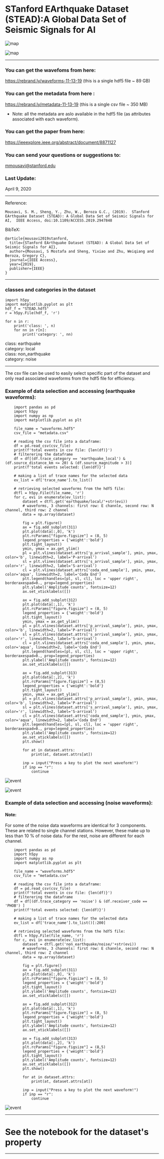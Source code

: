 #  STanford EArthquake Dataset (STEAD):A Global Data Set of Seismic Signals for AI                                                                                                                                                                                                                                                                 
![map](map2.png)

![map](stations2.png)

-----------------------------------------                                                                                                                                                                                   
### You can get the wavefoms from here: 

https://rebrand.ly/waveforms-11-13-19  (this is a single hdf5 file ~ 89 GB)

### You can get the metadata from here :
https://rebrand.ly/metadata-11-13-19   (this is a single csv file ~ 350 MB)

* Note: all the metadata are aslo available in the hdf5 file (as attributes associated with each waveform).

### You can get the paper from here:
https://ieeexplore.ieee.org/abstract/document/8871127

### You can send your questions or suggestions to: 
mmousavi@stanford.edu

### Last Update:
April 9, 2020

-------------------------------------
Reference:

`Mousavi, S. M., Sheng, Y., Zhu, W., Beroza G.C., (2019). 
STanford EArthquake Dataset (STEAD): A Global Data Set of Seismic Signals for AI, 
IEEE Access, doi:10.1109/ACCESS.2019.2947848` 


BibTeX:

    @article{mousavi2019stanford,
      title={STanford EArthquake Dataset (STEAD): A Global Data Set of Seismic Signals for AI},
      author={Mousavi, S Mostafa and Sheng, Yixiao and Zhu, Weiqiang and Beroza, Gregory C},
      journal={IEEE Access},
      year={2019},
      publisher={IEEE}
    }

-------------------------------------
### classes and categories in the dataset

    import h5py
    import matplotlib.pyplot as plt
    hdf_f = "STEAD.hdf5"
    r = h5py.File(hdf_f, 'r')

    for n in r:
        print('class: ', n)
        for nn in r[n]:
            print('category: ', nn)

class:  earthquake  
category:  local   
class:  non_earthquake   
category:  noise   

----------
The csv file can be used to easily select specific part of the dataset and only read associated waveforms from the hdf5 file for efficiency.

### Example of data selection and accessing (earthquake waveforms):

        import pandas as pd
        import h5py
        import numpy as np
        import matplotlib.pyplot as plt

        file_name = "waveforms.hdf5"
        csv_file = "metadata.csv"

        # reading the csv file into a dataframe:
        df = pd.read_csv(csv_file)
        print(f'total events in csv file: {len(df)}')
        # filterering the dataframe
        df = df[(df.trace_category == 'earthquake_local') & (df.source_distance_km <= 20) & (df.source_magnitude > 3)]
        print(f'total events selected: {len(df)}')

        # making a list of trace names for the selected data
        ev_list = df['trace_name'].to_list()

        # retrieving selected waveforms from the hdf5 file: 
        dtfl = h5py.File(file_name, 'r')
        for c, evi in enumerate(ev_list):
            dataset = dtfl.get('earthquake/local/'+str(evi)) 
            # waveforms, 3 channels: first row: E channle, second row: N channel, third row: Z channel 
            data = np.array(dataset)

            fig = plt.figure()
            ax = fig.add_subplot(311)         
            plt.plot(data[:,0], 'k')
            plt.rcParams["figure.figsize"] = (8, 5)
            legend_properties = {'weight':'bold'}    
            plt.tight_layout()
            ymin, ymax = ax.get_ylim()
            pl = plt.vlines(dataset.attrs['p_arrival_sample'], ymin, ymax, color='b', linewidth=2, label='P-arrival')
            sl = plt.vlines(dataset.attrs['s_arrival_sample'], ymin, ymax, color='r', linewidth=2, label='S-arrival')
            cl = plt.vlines(dataset.attrs['coda_end_sample'], ymin, ymax, color='aqua', linewidth=2, label='Coda End')
            plt.legend(handles=[pl, sl, cl], loc = 'upper right', borderaxespad=0., prop=legend_properties)        
            plt.ylabel('Amplitude counts', fontsize=12) 
            ax.set_xticklabels([])

            ax = fig.add_subplot(312)         
            plt.plot(data[:,1], 'k')
            plt.rcParams["figure.figsize"] = (8, 5)
            legend_properties = {'weight':'bold'}    
            plt.tight_layout()
            ymin, ymax = ax.get_ylim()
            pl = plt.vlines(dataset.attrs['p_arrival_sample'], ymin, ymax, color='b', linewidth=2, label='P-arrival')
            sl = plt.vlines(dataset.attrs['s_arrival_sample'], ymin, ymax, color='r', linewidth=2, label='S-arrival')
            cl = plt.vlines(dataset.attrs['coda_end_sample'], ymin, ymax, color='aqua', linewidth=2, label='Coda End')
            plt.legend(handles=[pl, sl, cl], loc = 'upper right', borderaxespad=0., prop=legend_properties)        
            plt.ylabel('Amplitude counts', fontsize=12) 
            ax.set_xticklabels([])

            ax = fig.add_subplot(313)         
            plt.plot(data[:,2], 'k')
            plt.rcParams["figure.figsize"] = (8,5)
            legend_properties = {'weight':'bold'}    
            plt.tight_layout()
            ymin, ymax = ax.get_ylim()
            pl = plt.vlines(dataset.attrs['p_arrival_sample'], ymin, ymax, color='b', linewidth=2, label='P-arrival')
            sl = plt.vlines(dataset.attrs['s_arrival_sample'], ymin, ymax, color='r', linewidth=2, label='S-arrival')
            cl = plt.vlines(dataset.attrs['coda_end_sample'], ymin, ymax, color='aqua', linewidth=2, label='Coda End')
            plt.legend(handles=[pl, sl, cl], loc = 'upper right', borderaxespad=0., prop=legend_properties)        
            plt.ylabel('Amplitude counts', fontsize=12) 
            ax.set_xticklabels([])
            plt.show() 

            for at in dataset.attrs:
                print(at, dataset.attrs[at])    

            inp = input("Press a key to plot the next waveform!")
            if inp == "r":
                continue             


![event](eventSample.png)

![event](eventSample2.png)


### Example of data selection and accessing (noise waveforms):
#### Note:
For some of the noise data waveforms are identical for 3 components. These are related to single channel stations.
However, these make up to less than 10 % of noise data. For the rest, noise are different for each channel.

        import pandas as pd
        import h5py
        import numpy as np
        import matplotlib.pyplot as plt

        file_name = "waveforms.hdf5"
        csv_file = "metadata.csv"

        # reading the csv file into a dataframe:
        df = pd.read_csv(csv_file)
        print(f'total events in csv file: {len(df)}')
        # filterering the dataframe
        df = df[(df.trace_category == 'noise') & (df.receiver_code == 'PHOB') ]
        print(f'total events selected: {len(df)}')

        # making a list of trace names for the selected data
        ev_list = df['trace_name'].to_list()[:200]

        # retrieving selected waveforms from the hdf5 file: 
        dtfl = h5py.File(file_name, 'r')
        for c, evi in enumerate(ev_list):
            dataset = dtfl.get('non_earthquake/noise/'+str(evi)) 
            # waveforms, 3 channels: first row: E channle, second row: N channel, third row: Z channel 
            data = np.array(dataset)

            fig = plt.figure()
            ax = fig.add_subplot(311)         
            plt.plot(data[:,0], 'k')
            plt.rcParams["figure.figsize"] = (8, 5)
            legend_properties = {'weight':'bold'}    
            plt.tight_layout()
            plt.ylabel('Amplitude counts', fontsize=12) 
            ax.set_xticklabels([])

            ax = fig.add_subplot(312)         
            plt.plot(data[:,1], 'k')
            plt.rcParams["figure.figsize"] = (8, 5)
            legend_properties = {'weight':'bold'}    
            plt.tight_layout()     
            plt.ylabel('Amplitude counts', fontsize=12) 
            ax.set_xticklabels([])

            ax = fig.add_subplot(313)         
            plt.plot(data[:,2], 'k')
            plt.rcParams["figure.figsize"] = (8,5)
            legend_properties = {'weight':'bold'}    
            plt.tight_layout()     
            plt.ylabel('Amplitude counts', fontsize=12) 
            ax.set_xticklabels([])
            plt.show() 

            for at in dataset.attrs:
                print(at, dataset.attrs[at])    

            inp = input("Press a key to plot the next waveform!")
            if inp == "r":
                continue       

![event](noise.png)

------------------------------------------------------

# See the notebook for the dataset's property                                                                                  
------------------------------------------------------
